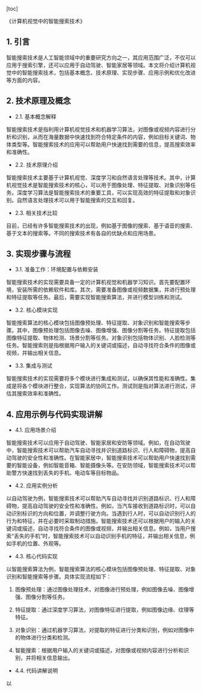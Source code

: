 
[toc]                    
                
                
《计算机视觉中的智能搜索技术》

## 1. 引言

智能搜索技术是人工智能领域中的重要研究方向之一，其应用范围广泛，不仅可以应用于搜索引擎，还可以应用于自动驾驶、智能家居等领域。本文将介绍计算机视觉中的智能搜索技术，包括基本概念、技术原理、实现步骤、应用示例和优化改进等方面的内容。

## 2. 技术原理及概念

- 2.1. 基本概念解释

智能搜索技术是指利用计算机视觉技术和机器学习算法，对图像或视频内容进行分析和识别，从而在海量数据中快速找到符合特定条件的内容，例如目标关键词、物体类型等。智能搜索技术的应用可以帮助用户快速找到需要的信息，提高搜索效率和准确性。

- 2.2. 技术原理介绍

智能搜索技术主要基于计算机视觉、深度学习和自然语言处理等技术。其中，计算机视觉技术是智能搜索技术的核心，可以用于图像处理、特征提取、对象识别等任务。深度学习算法是智能搜索技术的重要工具，可以实现高效的特征提取和对象识别。自然语言处理技术可以用于智能搜索的交互和回复。

- 2.3. 相关技术比较

目前，已经有许多智能搜索技术的出现，例如基于图像的搜索、基于语音的搜索、基于文本的搜索等。不同的搜索技术有各自的优缺点和应用场景。

## 3. 实现步骤与流程

- 3.1. 准备工作：环境配置与依赖安装

智能搜索技术的实现需要具备一定的计算机视觉和机器学习知识。首先要配置环境，安装所需的依赖软件和库。其次，需要准备图像或视频数据集，并进行预处理和特征提取等任务。最后，需要实现智能搜索算法，并进行模型训练和测试。

- 3.2. 核心模块实现

智能搜索算法的核心模块包括图像预处理、特征提取、对象识别和智能搜索等步骤。其中，图像预处理包括图像去噪、图像增强、图像分割等任务。特征提取包括图像特征提取、物体检测、场景分割等任务。对象识别包括物体识别、人脸检测等任务。智能搜索则是指根据用户输入的关键词或描述，自动寻找符合条件的图像或视频，并输出相关信息。

- 3.3. 集成与测试

智能搜索技术的实现需要将多个模块进行集成和测试，以确保其性能和准确性。集成是将各个模块进行整合，实现算法的协同工作。测试则是指对算法进行测试，评估其搜索效率和准确性。

## 4. 应用示例与代码实现讲解

- 4.1. 应用场景介绍

智能搜索技术可以应用于自动驾驶、智能家居和安防等领域。例如，在自动驾驶中，智能搜索技术可以帮助汽车自动寻找并识别道路标识、行人和障碍物，提高自动驾驶的安全性和准确性。在智能家居中，智能搜索技术可以帮助用户快速找到需要的智能设备，例如智能音箱、智能摄像头等。在安防领域，智能搜索技术可以帮助警方快速找到丢失的手机、电动车等目标物品。

- 4.2. 应用实例分析

以自动驾驶为例，智能搜索技术可以帮助汽车自动寻找并识别道路标识、行人和障碍物，提高自动驾驶的安全性和准确性。例如，当汽车接收到道路标识时，可以自动识别标识的方向和位置，并调整行驶方向。当遇到行人时，可以自动识别行人的行为和特征，并在必要时采取制动措施。智能搜索技术还可以根据用户的输入的关键词或描述，自动寻找符合条件的图像或视频，并输出相关信息。例如，当用户搜索“丢失的手机”时，智能搜索技术可以自动识别手机的特征，并输出相关信息，例如手机的位置、外观等。

- 4.3. 核心代码实现

以智能搜索算法为例，智能搜索算法的核心模块包括图像预处理、特征提取、对象识别和智能搜索等步骤。具体实现流程如下：

1. 图像预处理：通过图像处理技术，对图像进行预处理，例如图像去噪、图像增强、图像分割等任务。

2. 特征提取：通过深度学习算法，对图像特征进行提取，例如图像边缘、纹理等特征。

3. 对象识别：通过机器学习算法，对提取的特征进行分类和识别，例如对图像中的物体进行分类和检测。

4. 智能搜索：根据用户输入的关键词或描述，对图像或视频内容进行分析和识别，并将相关信息输出。

- 4.4. 代码讲解说明

以

